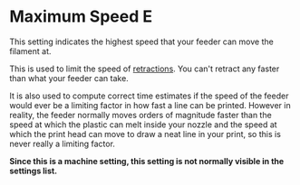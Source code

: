 Maximum Speed E
====
This setting indicates the highest speed that your feeder can move the filament at.

This is used to limit the speed of [retractions](travel/retraction_speed.md). You can't retract any faster than what your feeder can take.

It is also used to compute correct time estimates if the speed of the feeder would ever be a limiting factor in how fast a line can be printed. However in reality, the feeder normally moves orders of magnitude faster than the speed at which the plastic can melt inside your nozzle and the speed at which the print head can move to draw a neat line in your print, so this is never really a limiting factor.

**Since this is a machine setting, this setting is not normally visible in the settings list.**